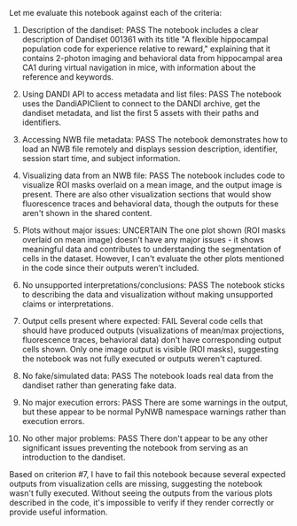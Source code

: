 Let me evaluate this notebook against each of the criteria:

1. Description of the dandiset: PASS
   The notebook includes a clear description of Dandiset 001361 with its title "A flexible hippocampal population code for experience relative to reward," explaining that it contains 2-photon imaging and behavioral data from hippocampal area CA1 during virtual navigation in mice, with information about the reference and keywords.

2. Using DANDI API to access metadata and list files: PASS
   The notebook uses the DandiAPIClient to connect to the DANDI archive, get the dandiset metadata, and list the first 5 assets with their paths and identifiers.

3. Accessing NWB file metadata: PASS
   The notebook demonstrates how to load an NWB file remotely and displays session description, identifier, session start time, and subject information.

4. Visualizing data from an NWB file: PASS
   The notebook includes code to visualize ROI masks overlaid on a mean image, and the output image is present. There are also other visualization sections that would show fluorescence traces and behavioral data, though the outputs for these aren't shown in the shared content.

5. Plots without major issues: UNCERTAIN
   The one plot shown (ROI masks overlaid on mean image) doesn't have any major issues - it shows meaningful data and contributes to understanding the segmentation of cells in the dataset. However, I can't evaluate the other plots mentioned in the code since their outputs weren't included.

6. No unsupported interpretations/conclusions: PASS
   The notebook sticks to describing the data and visualization without making unsupported claims or interpretations.

7. Output cells present where expected: FAIL
   Several code cells that should have produced outputs (visualizations of mean/max projections, fluorescence traces, behavioral data) don't have corresponding output cells shown. Only one image output is visible (ROI masks), suggesting the notebook was not fully executed or outputs weren't captured.

8. No fake/simulated data: PASS
   The notebook loads real data from the dandiset rather than generating fake data.

9. No major execution errors: PASS
   There are some warnings in the output, but these appear to be normal PyNWB namespace warnings rather than execution errors.

10. No other major problems: PASS
    There don't appear to be any other significant issues preventing the notebook from serving as an introduction to the dandiset.

Based on criterion #7, I have to fail this notebook because several expected outputs from visualization cells are missing, suggesting the notebook wasn't fully executed. Without seeing the outputs from the various plots described in the code, it's impossible to verify if they render correctly or provide useful information.